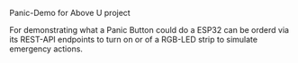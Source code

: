 Panic-Demo for Above U project

For demonstrating what a Panic Button could do a ESP32 can be orderd via its REST-API endpoints to turn on or of a RGB-LED strip to simulate emergency actions.
